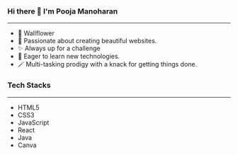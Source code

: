 ### Hi there 👋 I'm Pooja Manoharan
----------------------------------------------------------------------

- 🥀 Wallflower
- 🌱 Passionate about creating beautiful websites.
- ✨ Always up for a challenge
- 🍃 Eager to learn new technologies.
- 🪄 Multi-tasking prodigy with a knack for getting things done.


### Tech Stacks
----------------------------------------------------------------------
* HTML5
* CSS3
* JavaScript
* React
* Java
* Canva
  










<!--
**Pooja-Manoharan/Pooja-Manoharan** is a ✨ _special_ ✨ repository because its `README.md` (this file) appears on your GitHub profile.

Here are some ideas to get you started:

- 🔭 I’m currently working on ...
- 🌱 I’m currently learning ...
- 👯 I’m looking to collaborate on ...
- 🤔 I’m looking for help with ...
- 💬 Ask me about ...
- 📫 How to reach me: ...
- 😄 Pronouns: ...
- ⚡ Fun fact: ...
-->
